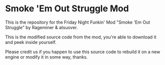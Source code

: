 # Smoke 'Em Out Struggle Mod

This is the repository for the Friday Night Funkin' Mod "Smoke 'Em Out Struggle" by Rageminer & atsuover.

This is the modified source code from the mod, you're able to download it and peek inside yourself.

Please credit us if you happen to use this source code to rebuild it on a new engine or modify it in some way, thanks.

